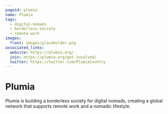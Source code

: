 ```yaml
---
pageid: plumia
name: Plumia
tags:
  - digital-nomads
  - borderless-society
  - remote-work
images:
  front: images/placeholder.png
associated_links:
  website: https://plumia.org/
  join: https://plumia.org/get-involved/
  twitter: https://twitter.com/PlumiaCountry
---
```


# Plumia

Plumia is building a borderless society for digital nomads, creating a global network that supports remote work and a nomadic lifestyle.